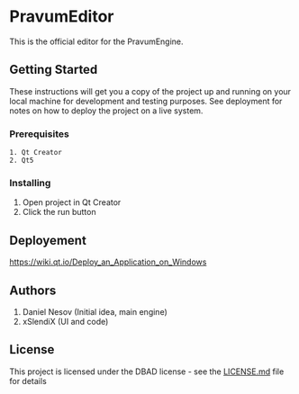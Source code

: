 # PravumEditor

This is the official editor for the PravumEngine.
## Getting Started

These instructions will get you a copy of the project up and running on your local machine for development and testing purposes. See deployment for notes on how to deploy the project on a live system.
### Prerequisites

```
1. Qt Creator
2. Qt5
```
### Installing

1. Open project in Qt Creator
2. Click the run button
## Deployement

https://wiki.qt.io/Deploy_an_Application_on_Windows
## Authors

1. Daniel Nesov (Initial idea, main engine)
2. xSlendiX (UI and code)
## License

This project is licensed under the DBAD license - see the [LICENSE.md](LICENSE.md) file for details
